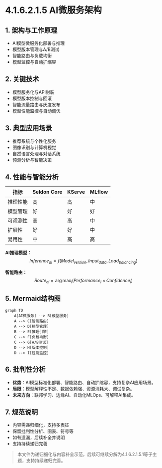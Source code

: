 # 4.1.6.2.1.5 AI微服务架构

## 1. 架构与工作原理

- AI模型微服务化部署与推理
- 模型版本管理与A/B测试
- 智能路由与负载均衡
- 模型监控与自动扩缩容

## 2. 关键技术

- 模型服务化与API封装
- 模型版本控制与回滚
- 智能流量路由与灰度发布
- 模型性能监控与自动调优

## 3. 典型应用场景

- 推荐系统与个性化服务
- 图像识别与计算机视觉
- 自然语言处理与对话系统
- 预测分析与智能决策

## 4. 性能与智能分析

| 指标     | Seldon Core | KServe     | MLflow     |
|----------|-------------|------------|------------|
| 推理性能 | 高          | 高         | 中         |
| 模型管理 | 好          | 好         | 好         |
| 可观测性 | 高          | 高         | 中         |
| 扩展性   | 好          | 好         | 中         |
| 易用性   | 中          | 高         | 高         |

**AI推理模型：**
$$Inference_{ai} = f(Model_{version}, Input_{data}, Load_{balancing})$$

**智能路由：**
$$Route_{ai} = \arg\max_{i} (Performance_i \times Confidence_i)$$

## 5. Mermaid结构图

```mermaid
graph TD
    A[AI微服务] --> B[模型服务]
    A --> C[智能路由]
    A --> D[模型管理]
    B --> E[推理引擎]
    C --> F[负载均衡]
    C --> G[A/B测试]
    D --> H[版本控制]
    D --> I[性能监控]
```

## 6. 批判性分析

- **优势**：AI模型标准化部署、智能路由、自动扩缩容，支持复杂AI应用场景。
- **局限**：模型解释性不足、数据依赖强、资源消耗大、调试复杂。
- **未来方向**：联邦学习、边缘AI、自动化MLOps、可解释AI集成。

## 7. 规范说明

- 内容需递归细化，支持多表征
- 保留批判性分析、图表、符号等
- 如有遗漏，后续补全并说明
- 支持持续递归完善

> 本文件为递归细化与内容补全示范，后续可继续分解为4.1.6.2.1.5.1等子主题，支持持续递归完善。
